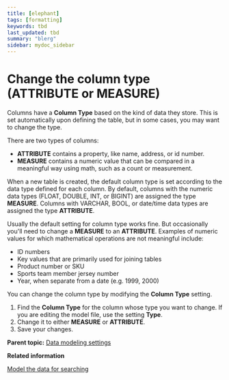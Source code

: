 ```yaml
---
title: [elephant]
tags: [formatting]
keywords: tbd
last_updated: tbd
summary: "blerg"
sidebar: mydoc_sidebar
---
```

# Change the column type \(ATTRIBUTE or MEASURE\)

Columns have a **Column Type** based on the kind of data they store. This is set automatically upon defining the table, but in some cases, you may want to change the type.

There are two types of columns:

-   **ATTRIBUTE** contains a property, like name, address, or id number.
-   **MEASURE** contains a numeric value that can be compared in a meaningful way using math, such as a count or measurement.

When a new table is created, the default column type is set according to the data type defined for each column. By default, columns with the numeric data types \(FLOAT, DOUBLE, INT, or BIGINT\) are assigned the type **MEASURE**. Columns with VARCHAR, BOOL, or date/time data types are assigned the type **ATTRIBUTE**.

Usually the default setting for column type works fine. But occasionally you'll need to change a **MEASURE** to an **ATTRIBUTE**. Examples of numeric values for which mathematical operations are not meaningful include:

-   ID numbers
-   Key values that are primarily used for joining tables
-   Product number or SKU
-   Sports team member jersey number
-   Year, when separate from a date \(e.g. 1999, 2000\)

You can change the column type by modifying the **Column Type** setting.

1.   Find the **Column Type** for the column whose type you want to change. If you are editing the model file, use the setting **Type**.
2.   Change it to either **MEASURE** or **ATTRIBUTE**. 
3.   Save your changes. 

**Parent topic:** [Data modeling settings](../../admin/data_modeling/data_modeling_settings.html)

**Related information**  


[Model the data for searching](semantic_modeling.html#)

